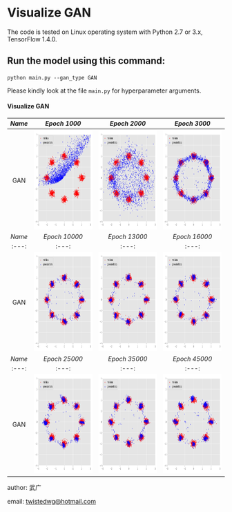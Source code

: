 Visualize GAN
======================================================

The code is tested on Linux operating system with Python 2.7 or 3.x, TensorFlow 1.4.0.

Run the model using this command:
-------------------------------------
	python main.py --gan_type GAN

Please kindly look at the file `main.py` for hyperparameter arguments.

#### Visualize GAN
*Name* | *Epoch 1000* | *Epoch 2000* | *Epoch 3000*
:---: | :---: | :---: | :---: |
GAN | <img src = 'output/_1000.png' height = '230px'> | <img src = 'output/_2000.png' height = '230px'> | <img src = 'output/_3000.png' height = '230px'>
*Name* | *Epoch 10000* | *Epoch 13000* | *Epoch 16000*
:---: | :---: | :---: | :---: |
GAN | <img src = 'output/_10000.png' height = '230px'> | <img src = 'output/_13000.png' height = '230px'> | <img src = 'output/_16000.png' height = '230px'> 
*Name* | *Epoch 25000* | *Epoch 35000* | *Epoch 45000*
:---: | :---: | :---: | :---: |
GAN | <img src = 'output/_25000.png' height = '230px'> | <img src = 'output/_35000.png' height = '230px'> | <img src = 'output/_45000.png' height = '230px'>

author: 武广

email: twistedwg@hotmail.com




